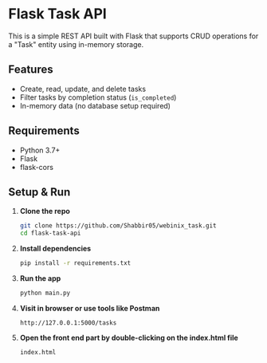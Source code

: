 # Flask Task API

This is a simple REST API built with Flask that supports CRUD operations for a "Task" entity using in-memory storage.

## Features

- Create, read, update, and delete tasks
- Filter tasks by completion status (`is_completed`)
- In-memory data (no database setup required)

## Requirements

- Python 3.7+
- Flask
- flask-cors

## Setup & Run

1. **Clone the repo**

   ```bash
   git clone https://github.com/Shabbir05/webinix_task.git
   cd flask-task-api
   ```

2. **Install dependencies**

   ```bash
   pip install -r requirements.txt
   ```

3. **Run the app**

   ```bash
   python main.py
   ```

4. **Visit in browser or use tools like Postman**
   ```
   http://127.0.0.1:5000/tasks
   ```

5. **Open the front end part by double-clicking on the index.html file**
   ```
   index.html
   ```
